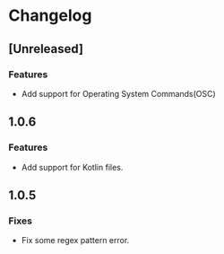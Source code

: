 # Changelog

## [Unreleased]
### Features
- Add support for Operating System Commands(OSC)

## 1.0.6
### Features
- Add support for Kotlin files.

## 1.0.5
### Fixes 
- Fix some regex pattern error.